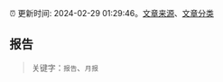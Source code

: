 :alarm_clock: 更新时间: 2024-02-29 01:29:46。[文章来源](/README.md)、[文章分类](/TAGS.md)

## 报告


> 关键字：`报告`、`月报`



